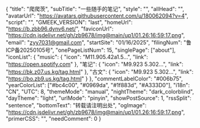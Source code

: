 {
  "title": "爬爬茨",
  "subTitle": "一些随手的笔记",
  "style": "<style>#postBody{font-size:20px}</style>",
  "allHead": "<script src='https://blog.meekdai.com/Gmeek/plugins/GmeekBSZ.js'></script>",
  "avatarUrl": "https://avatars.githubusercontent.com/u/180062094?v=4",
  "script": "<script src='https://blog.meekdai.com/Gmeek/plugins/GmeekTOC.js'></script><script async src='//busuanzi.ibruce.info/busuanzi/2.3/busuanzi.pure.mini.js'></script><script src='https://blog.meekdai.com/Gmeek/plugins/articletoc.js'></script><script src='https://blog.meekdai.com/Gmeek/plugins/lightbox.js'></script><script>document.getElementById('cmButton').click();</script>",
  "GMEEK_VERSION": "last",
  "homeUrl": "https://b.zbb96.dynv6.net/",
  "faviconUrl": "https://cdn.jsdelivr.net/gh/zb9678/img@main/up1/01.26:16:59:17.png",
  "email": "zyy7031@gmail.com",
  "startSite": "01/16/2025",
  "filingNum": "鲁ICP备20250105号",
  "onePageListNum": 15,
  "singlePage": ["about"],
  "iconList": {
    "music": {
      "icon": "M11.905.42a1.5...",
      "link": "https://open.spotify.com"
    },
    "笔记": {
      "icon": "M9.923 5.302...",
      "link": "https://bk.z07.us.kg/tag.html"
    },
    "古文": {
      "icon": "M9.923 5.302...",
      "link": "https://bo.zb9.us.kg/tag.html"
    }
  },
  "commentLabelColor": "#006b75",
  "yearColorList": ["#bc4c00", "#0969da", "#1f883d", "#A333D0"],
  "i18n": "CN",
  "UTC": 8,
  "themeMode": "manual",
  "nightTheme": "dark_colorblind",
  "dayTheme": "light",
  "urlMode": "pinyin",
  "showPostSource": 1,
  "rssSplit": "sentence",
  "bottomText": "转载请注明出处",
  "ogImage": "https://cdn.jsdelivr.net/gh/zb9678/img@main/up1/01.26:16:59:17.png",
  "primerCSS": "<link href='https://mirrors.sustech.edu.cn/cdnjs/ajax/libs/Primer/21.0.7/primer.css' rel='stylesheet' />",
  "needComment": 0
}